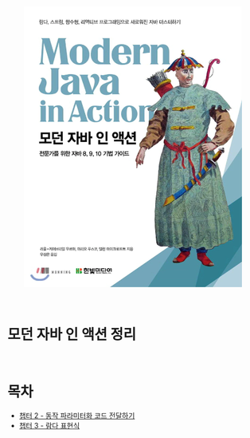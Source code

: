 <p align="center"><img src="./image/logo.png"></p>

<br>

# 모던 자바 인 액션 정리

<br>

# 목차
* [챕터 2 - 동작 파라미터화 코드 전달하기](https://github.com/binghe819/TIL/blob/master/JAVA/Modern%20Java%20In%20Action/ch%2002%20-%20%EB%8F%99%EC%9E%91%20%ED%8C%8C%EB%9D%BC%EB%AF%B8%ED%84%B0%ED%99%94%20%EC%BD%94%EB%93%9C%20%EC%A0%84%EB%8B%AC%ED%95%98%EA%B8%B0.md)
* [챕터 3 - 람다 표현식]()
